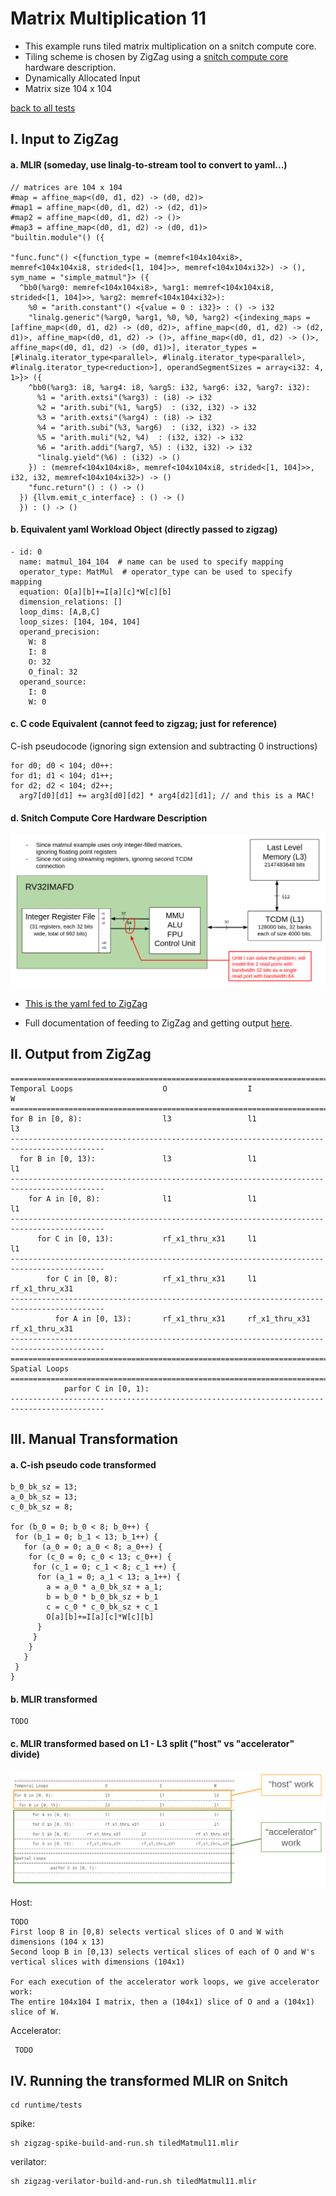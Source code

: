 # Matrix Multiplication 11

- This example runs tiled matrix multiplication on a snitch compute core.
- Tiling scheme is chosen by ZigZag using a [snitch compute core](https://github.com/EmilySillars/zigzag/blob/manual-examples/zigzag/inputs/hardware/snitch-cc-only-integers.yaml) hardware description.
- Dynamically Allocated Input
- Matrix size 104 x 104

[back to all tests](../../../zigzag-fork/README.md#Examples)

## I. Input to ZigZag

#### a. MLIR (someday, use linalg-to-stream tool to convert to yaml...)

```
// matrices are 104 x 104
#map = affine_map<(d0, d1, d2) -> (d0, d2)>
#map1 = affine_map<(d0, d1, d2) -> (d2, d1)>
#map2 = affine_map<(d0, d1, d2) -> ()>
#map3 = affine_map<(d0, d1, d2) -> (d0, d1)>
"builtin.module"() ({
 
"func.func"() <{function_type = (memref<104x104xi8>, memref<104x104xi8, strided<[1, 104]>>, memref<104x104xi32>) -> (), sym_name = "simple_matmul"}> ({
  ^bb0(%arg0: memref<104x104xi8>, %arg1: memref<104x104xi8, strided<[1, 104]>>, %arg2: memref<104x104xi32>):
    %0 = "arith.constant"() <{value = 0 : i32}> : () -> i32
    "linalg.generic"(%arg0, %arg1, %0, %0, %arg2) <{indexing_maps = [affine_map<(d0, d1, d2) -> (d0, d2)>, affine_map<(d0, d1, d2) -> (d2, d1)>, affine_map<(d0, d1, d2) -> ()>, affine_map<(d0, d1, d2) -> ()>, affine_map<(d0, d1, d2) -> (d0, d1)>], iterator_types = [#linalg.iterator_type<parallel>, #linalg.iterator_type<parallel>, #linalg.iterator_type<reduction>], operandSegmentSizes = array<i32: 4, 1>}> ({
    ^bb0(%arg3: i8, %arg4: i8, %arg5: i32, %arg6: i32, %arg7: i32):
      %1 = "arith.extsi"(%arg3) : (i8) -> i32
      %2 = "arith.subi"(%1, %arg5)  : (i32, i32) -> i32
      %3 = "arith.extsi"(%arg4) : (i8) -> i32
      %4 = "arith.subi"(%3, %arg6)  : (i32, i32) -> i32
      %5 = "arith.muli"(%2, %4)  : (i32, i32) -> i32
      %6 = "arith.addi"(%arg7, %5) : (i32, i32) -> i32
      "linalg.yield"(%6) : (i32) -> ()
    }) : (memref<104x104xi8>, memref<104x104xi8, strided<[1, 104]>>, i32, i32, memref<104x104xi32>) -> ()
    "func.return"() : () -> ()
  }) {llvm.emit_c_interface} : () -> ()
  }) : () -> ()
```

#### b. Equivalent yaml Workload Object (directly passed to zigzag)

```
- id: 0 
  name: matmul_104_104  # name can be used to specify mapping
  operator_type: MatMul  # operator_type can be used to specify mapping
  equation: O[a][b]+=I[a][c]*W[c][b]
  dimension_relations: []
  loop_dims: [A,B,C]
  loop_sizes: [104, 104, 104]
  operand_precision:
    W: 8
    I: 8
    O: 32
    O_final: 32
  operand_source:
    I: 0
    W: 0
```

#### c. C code Equivalent (cannot feed to zigzag; just for reference)

C-ish pseudocode (ignoring sign extension and subtracting 0 instructions)

```
for d0; d0 < 104; d0++:
for d1; d1 < 104; d1++;
for d2; d2 < 104; d2++;
  arg7[d0][d1] += arg3[d0][d2] * arg4[d2][d1]; // and this is a MAC!
```

#### d. Snitch Compute Core Hardware Description

![hardware](../../../zigzag-fork/pngs/cc-no-error.png)

- [This is the yaml fed to ZigZag](https://github.com/EmilySillars/zigzag/blob/manual-examples/zigzag/inputs/hardware/snitch-cc-only-integers.yaml)

- Full documentation of feeding to ZigZag and getting output [here](https://github.com/EmilySillars/zigzag/blob/manual-examples/emily-notes.md#single-snitch-compute-core).

## II. Output from ZigZag

```
===========================================================================================
Temporal Loops                    O                  I                  W                  
===========================================================================================
for B in [0, 8):                  l3                 l1                 l3                 
-------------------------------------------------------------------------------------------
  for B in [0, 13):               l3                 l1                 l1                 
-------------------------------------------------------------------------------------------
    for A in [0, 8):              l1                 l1                 l1                 
-------------------------------------------------------------------------------------------
      for C in [0, 13):           rf_x1_thru_x31     l1                 l1                 
-------------------------------------------------------------------------------------------
        for C in [0, 8):          rf_x1_thru_x31     l1                 rf_x1_thru_x31     
-------------------------------------------------------------------------------------------
          for A in [0, 13):       rf_x1_thru_x31     rf_x1_thru_x31     rf_x1_thru_x31     
-------------------------------------------------------------------------------------------
===========================================================================================
Spatial Loops                                                                              
===========================================================================================
            parfor C in [0, 1):                                                            
-------------------------------------------------------------------------------------------
```

## III. Manual Transformation

#### a. C-ish pseudo code transformed

```
b_0_bk_sz = 13;
a_0_bk_sz = 13;
c_0_bk_sz = 8;

for (b_0 = 0; b_0 < 8; b_0++) {
 for (b_1 = 0; b_1 < 13; b_1++) {
   for (a_0 = 0; a_0 < 8; a_0++) { 
    for (c_0 = 0; c_0 < 13; c_0++) {
     for (c_1 = 0; c_1 < 8; c_1 ++) {
      for (a_1 = 0; a_1 < 13; a_1++) {
        a = a_0 * a_0_bk_sz + a_1;
        b = b_0 * b_0_bk_sz + b_1
        c = c_0 * c_0_bk_sz + c_1
      	O[a][b]+=I[a][c]*W[c][b]
      }
     }
    }
   }
 }
}

```

#### b. MLIR transformed

```
TODO
```

#### c. MLIR transformed based on L1 - L3 split ("host" vs "accelerator" divide)

![hardware](../../../zigzag-fork/pngs/host-acc-div-tiledMatmul11.png)

Host:

```
TODO
First loop B in [0,8) selects vertical slices of O and W with dimensions (104 x 13)
Second loop B in [0,13) selects vertical slices of each of O and W's vertical slices with dimensions (104x1)

For each execution of the accelerator work loops, we give accelerator work: 
The entire 104x104 I matrix, then a (104x1) slice of O and a (104x1) slice of W.
```

Accelerator:

```
 TODO
```



## IV. Running the transformed MLIR on Snitch

```
cd runtime/tests
```

spike: 

```
sh zigzag-spike-build-and-run.sh tiledMatmul11.mlir
```

verilator:

```
sh zigzag-verilator-build-and-run.sh tiledMatmul11.mlir
```

